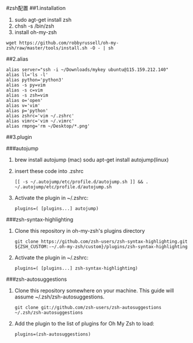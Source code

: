 #zsh配置
##1.installation
1. sudo agt-get install zsh
2. chsh -s /bin/zsh
3. install oh-my-zsh


```
wget https://github.com/robbyrussell/oh-my-zsh/raw/master/tools/install.sh -O - | sh
```

##2.alias
```
alias server="ssh -i ~/Downloads/mykey ubuntu@115.159.212.140"
alias ll='ls -l'
alias python='python3'
alias -s py=vim
alias -s c=vim
alias -s zsh=vim
alias o='open'
alias v='vim'
alias p='python'
alias zshrc='vim ~/.zshrc'
alias vimrc='vim ~/.vimrc'
alias rmpng='rm ~/Desktop/*.png'
```
##3.plugin

###autojump

1. brew install autojump (mac)
  sodu apt-get install autojump(linux)
2. insert these code into .zshrc

    ```
    [[ -s ~/.autojump/etc/profile.d/autojump.sh ]] && . ~/.autojump/etc/profile.d/autojump.sh
    ```

3. Activate the plugin in ~/.zshrc:


    ```
    plugins=( [plugins...] autojump)
    ```

###zsh-syntax-highlighting

1. Clone this repository in oh-my-zsh's plugins directory

    ```
    git clone https://github.com/zsh-users/zsh-syntax-highlighting.git ${ZSH_CUSTOM:-~/.oh-my-zsh/custom}/plugins/zsh-syntax-highlighting
    ```

2. Activate the plugin in ~/.zshrc:

    ```
    plugins=( [plugins...] zsh-syntax-highlighting)
    ```

###zsh-autosuggestions
1. Clone this repository somewhere on your machine. This guide will assume ~/.zsh/zsh-autosuggestions.

    ``` 
    git clone git://github.com/zsh-users/zsh-autosuggestions ~/.zsh/zsh-autosuggestions
    ```

2. Add the plugin to the list of plugins for Oh My Zsh to load:

    ```
    plugins=(zsh-autosuggestions)
    ```

